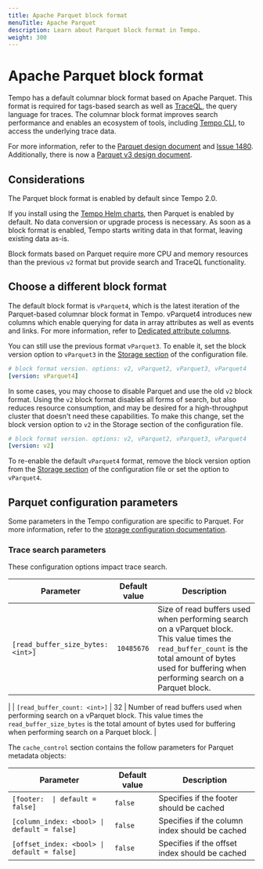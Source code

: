 ```yaml
---
title: Apache Parquet block format
menuTitle: Apache Parquet
description: Learn about Parquet block format in Tempo.
weight: 300
---
```


# Apache Parquet block format

Tempo has a default columnar block format based on Apache Parquet.
This format is required for tags-based search as well as [TraceQL](../../traceql/), the query language for traces.
The columnar block format improves search performance and enables an ecosystem of tools, including [Tempo CLI](https://grafana.com/docs/tempo/<TEMPO_VERSION>/operations/tempo_cli/#analyse-blocks), to access the underlying trace data.

For more information, refer to the [Parquet design document](https://github.com/grafana/tempo/blob/main/docs/design-proposals/2022-04%20Parquet.md) and [Issue 1480](https://github.com/grafana/tempo/issues/1480).
Additionally, there is now a [Parquet v3 design document](https://github.com/grafana/tempo/blob/main/docs/design-proposals/2023-05%20vParquet3.md).

## Considerations

The Parquet block format is enabled by default since Tempo 2.0.

If you install using the [Tempo Helm charts](https://grafana.com/docs/tempo/<TEMPO_VERSION>/setup/helm-chart/), then Parquet is enabled by default.
No data conversion or upgrade process is necessary.
As soon as a block format is enabled, Tempo starts writing data in that format, leaving existing data as-is.

Block formats based on Parquet require more CPU and memory resources than the previous `v2` format but provide search and TraceQL functionality.

## Choose a different block format

The default block format is `vParquet4`, which is the latest iteration of the Parquet-based columnar block format in Tempo.
vParquet4 introduces new columns which enable querying for data in array attributes as well as events and links.
For more information, refer to [Dedicated attribute columns](https://grafana.com/docs/tempo/<TEMPO_VERSION>/operations/dedicated_columns/).


You can still use the previous format `vParquet3`.
To enable it, set the block version option to `vParquet3` in the [Storage section](https://grafana.com/docs/tempo/<TEMPO_VERSION>/configuration/#storage) of the configuration file.

```yaml
# block format version. options: v2, vParquet2, vParquet3, vParquet4
[version: vParquet4]
```

In some cases, you may choose to disable Parquet and use the old `v2` block format.
Using the `v2` block format disables all forms of search, but also reduces resource consumption, and may be desired for a high-throughput cluster that doesn't need these capabilities.
To make this change, set the block version option to `v2` in the Storage section of the configuration file.

```yaml
# block format version. options: v2, vParquet2, vParquet3, vParquet4
[version: v2]
```

To re-enable the default `vParquet4` format, remove the block version option from the [Storage section](https://grafana.com/docs/tempo/<TEMPO_VERSION>/configuration/#storage) of the configuration file or set the option to `vParquet4`.

## Parquet configuration parameters

Some parameters in the Tempo configuration are specific to Parquet.
For more information, refer to the [storage configuration documentation](../#storage).

### Trace search parameters

These configuration options impact trace search.

| Parameter | Default value | Description |
| --- | --- | --- |
| `[read_buffer_size_bytes: <int>]` | `10485676` | Size of read buffers used when performing search on a vParquet block. This value times the `read_buffer_count`  is the total amount of bytes used for buffering when performing search on a Parquet block.
 |
| `[read_buffer_count: <int>]` | 32 | Number of read buffers used when performing search on a vParquet block. This value times the `read_buffer_size_bytes` is the total amount of bytes used for buffering when performing search on a Parquet block.
 |

The `cache_control` section contains the follow parameters for Parquet metadata objects:

| Parameter | Default value | Description |
| --- | --- | --- |
| <code>[footer: <bool> \| default = false]</code> | `false` | Specifies if the footer should be cached |
| `[column_index: <bool> \| default = false]` | `false` | Specifies if the column index should be cached |
| `[offset_index: <bool> \| default = false]` | `false` | Specifies if the offset index should be cached |
